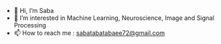- 👋 Hi, I’m Saba
- 👀 I’m interested in Machine Learning, Neuroscience, Image and Signal Processing
- 📫 How to reach me : sabatabatabaee72@gmail.com


